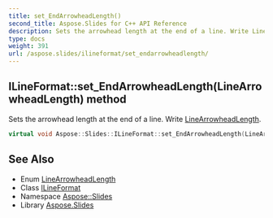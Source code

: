 ```yaml
---
title: set_EndArrowheadLength()
second_title: Aspose.Slides for C++ API Reference
description: Sets the arrowhead length at the end of a line. Write LineArrowheadLength.
type: docs
weight: 391
url: /aspose.slides/ilineformat/set_endarrowheadlength/
---
```

## ILineFormat::set_EndArrowheadLength(LineArrowheadLength) method


Sets the arrowhead length at the end of a line. Write [LineArrowheadLength](../../linearrowheadlength/).

```cpp
virtual void Aspose::Slides::ILineFormat::set_EndArrowheadLength(LineArrowheadLength value)=0
```

## See Also

* Enum [LineArrowheadLength](../../linearrowheadlength/)
* Class [ILineFormat](../)
* Namespace [Aspose::Slides](../../)
* Library [Aspose.Slides](../../../)